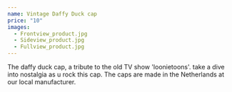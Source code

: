 ```yaml
---
name: Vintage Daffy Duck cap
price: "10"
images:
  - Frontview_product.jpg
  - Sideview_product.jpg
  - Fullview_product.jpg
---
```


The daffy duck cap, a tribute to the old TV show 'loonietoons'. take a dive into nostalgia as u rock this cap. The caps are made in the Netherlands at our local manufacturer.
